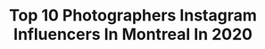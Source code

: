 ---
title: Top 10 Photographers Instagram Influencers In Montreal In 2020
description: >-
  Find top photographers Instagram influencers in Montreal in 2020. Most popular hashtags: #quebecoriginal #montreal #explorecanada #backpackersintheworld.
platform: Instagram
profiles:
  - username: "rohanrath"
    fullname: >-
      Rohan Rath
    location: "Canada"
    followers: 10767
    engagement: 519
    commentsToLikes: 0.061784
    id: ck5hhl6mk8szo0i11t6vxn47p
    verified: false
    hashtags: "#doports, #librarylife, #portraitsvisuals, #shutterhubindia"
  - username: "melika.dez"
    fullname: >-
      MELIKA DEZ
    location: "Canada"
    followers: 16310
    engagement: 674
    commentsToLikes: 0.022604
    id: ck14l4t7qsuv00i19uaiyk1zb
    verified: false
    hashtags: "#napoli, #project, #balletphotography, #pointes"
  - username: "versepasi"
    fullname: >-
      V E R 🥀
    location: "Canada"
    followers: 37849
    engagement: 231
    commentsToLikes: 0.054514
    id: ck1362ptj4gyn0i19rkl916bl
    verified: false
    hashtags: "#stayhomesavelives"
  - username: "montreal.planes"
    fullname: >-
      Célian Genier
    location: "Canada"
    followers: 21317
    engagement: 818
    commentsToLikes: 0.014634
    id: ck5hdwsb2prx50i11bl4heyqk
    verified: false
    hashtags: "#learjet, #aircanada, #wabushairport, #airbus220"
  - username: "mapping.along"
    fullname: >-
      Sam & Yass  ⌲  Travel
    location: "Canada"
    followers: 35185
    engagement: 221
    commentsToLikes: 0.070649
    id: ck14iqmkbgqmh0i19m9u1rqch
    verified: false
    hashtags: "#tourismequebec, #tulumvibes, #wandrd, #coffeeshopcorners"
  - username: "arcpixel"
    fullname: >-
      Freddy | Montréal | 🇨🇦
    location: "Canada"
    followers: 8130
    engagement: 525
    commentsToLikes: 0.038116
    id: ck5qaaqm4fez30i110h8mdq53
    verified: false
    hashtags: "#streetsgrammer, #avenuemontroyal, #streetsof514, #mtlmoments"
  - username: "capslockmanny"
    fullname: >-
      MANNY
    location: "Canada"
    followers: 7031
    engagement: 1046
    commentsToLikes: 0.053309
    id: ck5cexcrhlwja0i11kxaacrxx
    verified: false
    hashtags: ""
  - username: "simonlachapelle"
    fullname: >-
      Simon Lachapelle
    location: "Canada"
    followers: 21088
    engagement: 847
    commentsToLikes: 0.045108
    id: ck0w0a1cvd5hv0i19bmogc1om
    verified: false
    hashtags: "#symmetricalmobs, #moodygrams, #creativeoptic, #beautifuldestinations"
  - username: "yulneveroamalone"
    fullname: >-
      JENNA & ANTHONY | TRAVEL 🌎
    location: "Canada"
    followers: 15148
    engagement: 976
    commentsToLikes: 0.128574
    id: ck15r85fs6mid0i19fzqd16mp
    verified: false
    hashtags: "#tinyhousenation, #natgeoyourshot, #earthcouples, #natgeoadventure"
  - username: "dronehikers"
    fullname: >-
      DRONEHIKER
    location: "Canada"
    followers: 16196
    engagement: 328
    commentsToLikes: 0.046940
    id: ck0w302e2qyg20i19r3wanfs1
    verified: false
    hashtags: "#sponsored, #icebreaker, #abstractphotography, #droneoftheday"
---